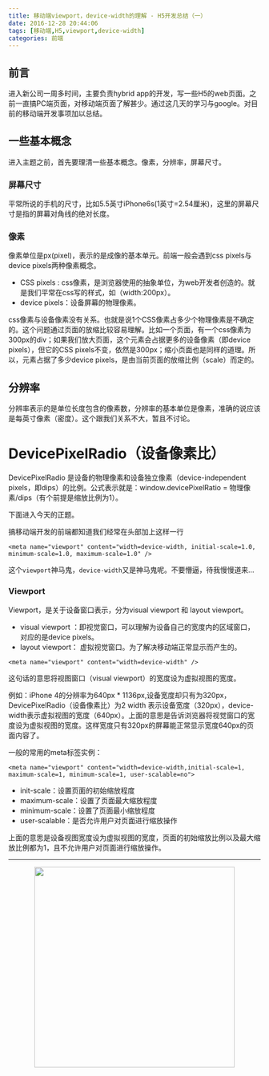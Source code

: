 ```yaml
---
title: 移动端viewport，device-width的理解 - H5开发总结（一）
date: 2016-12-28 20:44:06
tags: [移动端,H5,viewport,device-width]
categories: 前端
---
```

## 前言

进入新公司一周多时间，主要负责hybrid app的开发，写一些H5的web页面。之前一直搞PC端页面，对移动端页面了解甚少。通过这几天的学习与google。对目前的移动端开发事项加以总结。

<!-- more -->

## 一些基本概念

进入主题之前，首先要理清一些基本概念。像素，分辨率，屏幕尺寸。

### 屏幕尺寸

平常所说的手机的尺寸，比如5.5英寸iPhone6s(1英寸=2.54厘米)，这里的屏幕尺寸是指的屏幕对角线的绝对长度。

### 像素

像素单位是px(pixel)，表示的是成像的基本单元。前端一般会遇到css pixels与device pixels两种像素概念。

- CSS pixels : css像素，是浏览器使用的抽象单位，为web开发者创造的。就是我们平常在css写的样式，如（width:200px）。
- device pixels：设备屏幕的物理像素。

css像素与设备像素没有关系。也就是说1个CSS像素占多少个物理像素是不确定的。这个问题通过页面的放缩比较容易理解。比如一个页面，有一个css像素为300px的div；如果我们放大页面，这个元素会占据更多的设备像素（即device pixels），但它的CSS pixels不变，依然是300px；缩小页面也是同样的道理。所以，元素占据了多少device pixels，是由当前页面的放缩比例（scale）而定的。



## 分辨率
分辨率表示的是单位长度包含的像素数，分辨率的基本单位是像素，准确的说应该是每英寸像素（密度）。这个跟我们关系不大，暂且不讨论。

# DevicePixelRadio（设备像素比）

DevicePixelRadio 是设备的物理像素和设备独立像素（device-independent pixels，即dips）的比例。公式表示就是：window.devicePixelRatio = 物理像素/dips（有个前提是缩放比例为1）。


下面进入今天的正题。

搞移动端开发的前端都知道我们经常在头部加上这样一行
```
<meta name="viewport" content="width=device-width, initial-scale=1.0, minimum-scale=1.0, maximum-scale=1.0" />
```
这个`viewport`神马鬼，`device-width`又是神马鬼呢。不要懵逼，待我慢慢道来...

### Viewport

Viewport，是关于设备窗口表示，分为visual viewport 和  layout viewport。

- visual viewport ：即视觉窗口，可以理解为设备自己的宽度内的区域窗口，对应的是device pixels。
- layout viewport： 虚拟视觉窗口。为了解决移动端正常显示而产生的。


```
<meta name="viewport" content="width=device-width" />
```
这句话的意思将视图窗口（visual viewport）的宽度设为虚拟视图的宽度。

例如：iPhone 4的分辨率为640px * 1136px,设备宽度却只有为320px，DevicePixelRadio（设备像素比）为2
width 表示设备宽度（320px），device-width表示虚拟视图的宽度（640px）。上面的意思是告诉浏览器将视觉窗口的宽度设为虚拟视图的宽度。这样宽度只有320px的屏幕能正常显示宽度640px的页面内容了。

一般的常用的meta标签实例：
```
<meta name="viewport" content="width=device-width,initial-scale=1, maximum-scale=1, minimum-scale=1, user-scalable=no">
```
- init-scale：设置页面的初始缩放程度
- maximum-scale：设置了页面最大缩放程度
- minimum-scale：设置了页面最小缩放程度
- user-scalable：是否允许用户对页面进行缩放操作

上面的意思是设备视图宽度设为虚拟视图的宽度，页面的初始缩放比例以及最大缩放比例都为1，且不允许用户对页面进行缩放操作。

---------------

<center><img src="http://ohwhjizw4.bkt.clouddn.com/kick_push_dribbble.gif" width="400" ></center>